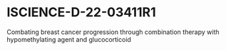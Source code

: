 # ISCIENCE-D-22-03411R1
Combating breast cancer progression through combination therapy with hypomethylating agent and glucocorticoid
